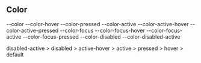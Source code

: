 ## Color

--color --color-hover --color-pressed --color-active --color-active-hover --color-active-pressed --color-focus --color-focus-hover --color-focus-active --color-focus-pressed --color-disabled --color-disabled-active

disabled-active > disabled > active-hover > active > pressed > hover > default
